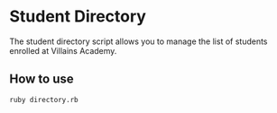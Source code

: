 # Student Directory #

The student directory script allows you to manage the list of students enrolled
at Villains Academy.

## How to use ##

```shell
ruby directory.rb
```


